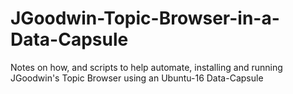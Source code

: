 # JGoodwin-Topic-Browser-in-a-Data-Capsule
Notes on how, and scripts to help automate, installing and running JGoodwin's Topic Browser using an Ubuntu-16 Data-Capsule
